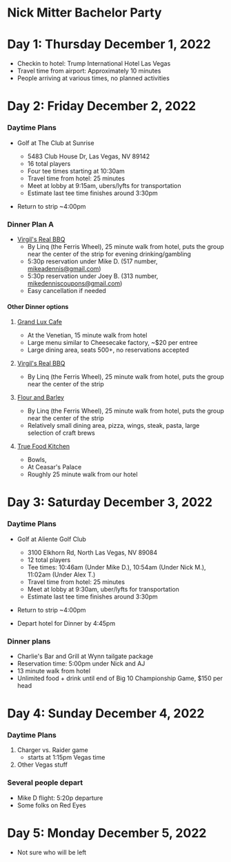 # Nick Mitter Bachelor Party 

# Day 1: Thursday December 1, 2022
- Checkin to hotel: Trump International Hotel Las Vegas
- Travel time from airport: Approximately 10 minutes
- People arriving at various times, no planned activities

# Day 2: Friday December 2, 2022
### Daytime Plans
- Golf at The Club at Sunrise 
    - 5483 Club House Dr, Las Vegas, NV 89142
    - 16 total players
    - Four tee times starting at 10:30am
    - Travel time from hotel: 25 minutes
    - Meet at lobby at 9:15am, ubers/lyfts for transportation
    - Estimate last tee time finishes around 3:30pm

- Return to strip ~4:00pm
### Dinner Plan A
- [Virgil's Real BBQ](https://www.virgilsbbq.com/menus/menus-vlv-q420-dining)
    - By Linq (the Ferris Wheel), 25 minute walk from hotel, puts the group near the center of the strip for evening drinking/gambling
    - 5:30p reservation under Mike D. (517 number, mikeadennis@gmail.com)
    - 5:30p reservation under Joey B. (313 number, mikedenniscoupons@gmail.com)
    - Easy cancellation if needed

#### Other Dinner options 
1. [Grand Lux Cafe](https://www.venetianlasvegas.com/content/dam/venetian/restaurants/grand-lux-cafe-venetian/menu.pdf)
    - At the Venetian, 15 minute walk from hotel
    - Large menu similar to Cheesecake factory, ~$20 per entree
    - Large dining area, seats 500+, no reservations accepted
2. [Virgil's Real BBQ](https://www.virgilsbbq.com/menus/menus-vlv-q420-dining)
    - By Linq (the Ferris Wheel), 25 minute walk from hotel, puts the group near the center of the strip

3. [Flour and Barley]( https://www.flourandbarley.com/#location)
    - By Linq (the Ferris Wheel), 25 minute walk from hotel, puts the group near the center of the strip
    - Relatively small dining area, pizza, wings, steak, pasta, large selection of craft brews
4. [True Food Kitchen](https://www.truefoodkitchen.com/locations/lasvegas/)
    - Bowls, 
    - At Ceasar's Palace
    - Roughly 25 minute walk from our hotel

# Day 3: Saturday December 3, 2022
### Daytime Plans
- Golf at Aliente Golf Club
    - 3100 Elkhorn Rd, North Las Vegas, NV 89084
    - 12 total players
    - Tee times: 10:46am (Under Mike D.), 10:54am (Under Nick M.), 11:02am (Under Alex T.)
    - Travel time from hotel: 25 minutes
    - Meet at lobby at 9:30am, uber/lyfts for transportation
    - Estimate last tee time finishes around 3:30pm

- Return to strip ~4:00pm
- Depart hotel for Dinner by 4:45pm

### Dinner plans
- Charlie's Bar and Grill at Wynn tailgate package
- Reservation time: 5:00pm under Nick and AJ
- 13 minute walk from hotel
- Unlimited food + drink until end of Big 10 Championship Game, $150 per head

# Day 4: Sunday December 4, 2022
### Daytime Plans
1. Charger vs. Raider game
    - starts at 1:15pm Vegas time
2. Other Vegas stuff


### Several people depart
- Mike D flight: 5:20p departure
- Some folks on Red Eyes

# Day 5: Monday December 5, 2022
- Not sure who will be left
